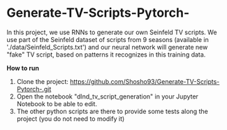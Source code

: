 # Generate-TV-Scripts-Pytorch-
In this project, we use RNNs to generate our own Seinfeld TV scripts. We use part of the Seinfeld dataset of scripts from 9 seasons (available in './data/Seinfeld_Scripts.txt') and our neural network will generate new "fake" TV script, based on patterns it recognizes in this training data.


**How to run**
1. Clone the project: https://github.com/Shosho93/Generate-TV-Scripts-Pytorch-.git
2. Open the notebook "dlnd_tv_script_generation" in your Jupyter Notebook to be able to edit.
3. The other python scripts are there to provide some tests along the project (you do not need to modify it)

